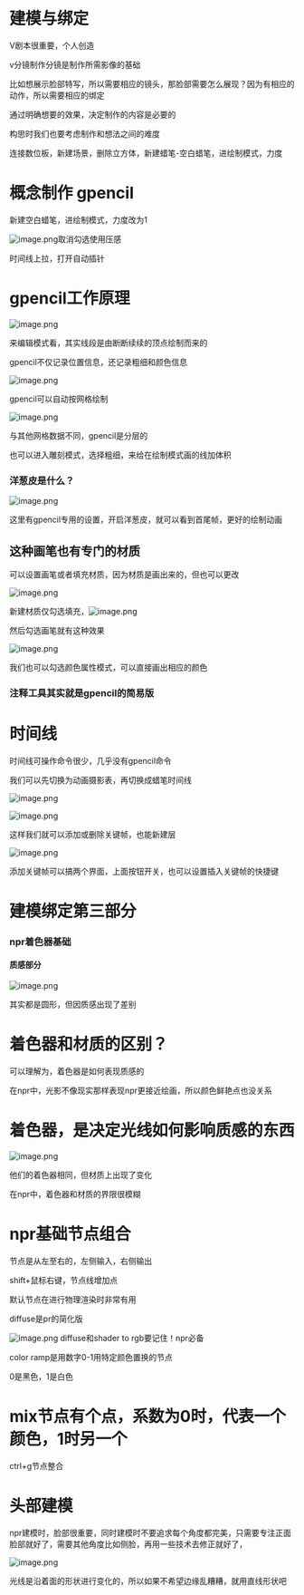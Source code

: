 #  建模与绑定

V剧本很重要，个人创造

v分镜制作分镜是制作所需影像的基础

比如想展示脸部特写，所以需要相应的镜头，那脸部需要怎么展现？因为有相应的动作，所以需要相应的绑定

通过明确想要的效果，决定制作的内容是必要的

构思时我们也要考虑制作和想法之间的难度

连接数位板，新建场景，删除立方体，新建蜡笔-空白蜡笔，进绘制模式，力度

# 概念制作 gpencil

新建空白蜡笔，进绘制模式，力度改为1

![image.png](https://cdn.jsdelivr.net/gh/ymingZ/note-gen-image-sync@main/2025-07/745fe70e-8bcd-43f4-9d79-f949ee251711.png)取消勾选使用压感

时间线上拉，打开自动插针

# gpencil工作原理

![image.png](https://cdn.jsdelivr.net/gh/ymingZ/note-gen-image-sync@main/2025-07/0041ccb2-ce15-4915-8d7d-1078d13f6b9b.png)

来编辑模式看，其实线段是由断断续续的顶点绘制而来的

gpencil不仅记录位置信息，还记录粗细和颜色信息

![image.png](https://cdn.jsdelivr.net/gh/ymingZ/note-gen-image-sync@main/2025-07/dcbab38f-aad8-40a4-aab7-6a8360deca87.png)

gpencil可以自动按网格绘制

![image.png](https://cdn.jsdelivr.net/gh/ymingZ/note-gen-image-sync@main/2025-07/c0b98565-cd89-4e4a-a0c2-afa0654015e1.png)

与其他网格数据不同，gpencil是分层的

也可以进入雕刻模式，选择粗细，来给在绘制模式画的线加体积

### 洋葱皮是什么？

![image.png](https://cdn.jsdelivr.net/gh/ymingZ/note-gen-image-sync@main/2025-07/aec1821a-e7c6-4d98-a11a-f7d8ddb18243.png)

这里有gpencil专用的设置，开启洋葱皮，就可以看到首尾帧，更好的绘制动画

## 这种画笔也有专门的材质

可以设置画笔或者填充材质，因为材质是画出来的，但也可以更改

![image.png](https://cdn.jsdelivr.net/gh/ymingZ/note-gen-image-sync@main/2025-07/74583091-c728-44a6-87d9-18da46013d12.png)

新建材质仅勾选填充，![image.png](https://cdn.jsdelivr.net/gh/ymingZ/note-gen-image-sync@main/2025-07/a57f4303-eac9-4d84-9c79-c48ea6c0417d.png)

然后勾选画笔就有这种效果

![image.png](https://cdn.jsdelivr.net/gh/ymingZ/note-gen-image-sync@main/2025-07/4437e442-44ba-4ff6-bf7c-bd2d44cc4f43.png)

我们也可以勾选颜色属性模式，可以直接画出相应的颜色

### 注释工具其实就是gpencil的简易版

# 时间线

时间线可操作命令很少，几乎没有gpencil命令

我们可以先切换为动画摄影表，再切换成蜡笔时间线

![image.png](https://cdn.jsdelivr.net/gh/ymingZ/note-gen-image-sync@main/2025-07/a1609aae-a0e9-4bcf-9e40-fddb83af2a23.png)

![image.png](https://cdn.jsdelivr.net/gh/ymingZ/note-gen-image-sync@main/2025-07/bf714412-fe66-45bb-8c45-94621f39d895.png)

这样我们就可以添加或删除关键帧，也能新建层

![image.png](https://cdn.jsdelivr.net/gh/ymingZ/note-gen-image-sync@main/2025-07/0546288b-11f8-47e6-a097-b56b36106e87.png)

添加关键帧可以搞两个界面，上面按钮开关，也可以设置插入关键帧的快捷键

# 建模绑定第三部分

### npr着色器基础

#### 质感部分

![image.png](https://cdn.jsdelivr.net/gh/ymingZ/note-gen-image-sync@main/2025-07/fe7e9fc9-00a2-41b3-ae6d-62cb27a30d4d.png)

其实都是圆形，但因质感出现了差别

# 着色器和材质的区别？

可以理解为，着色器是如何表现质感的

在npr中，光影不像现实那样表现npr更接近绘画，所以颜色鲜艳点也没关系

# 着色器，是决定光线如何影响质感的东西

![image.png](https://cdn.jsdelivr.net/gh/ymingZ/note-gen-image-sync@main/2025-07/080c764c-3260-4e61-9e07-d926b536a112.png)

他们的着色器相同，但材质上出现了变化

在npr中，着色器和材质的界限很模糊

# npr基础节点组合

节点是从左至右的，左侧输入，右侧输出

shift+鼠标右键，节点线增加点

默认节点在进行物理渲染时非常有用

diffuse是pr的简化版

![image.png](https://cdn.jsdelivr.net/gh/ymingZ/note-gen-image-sync@main/2025-07/95319328-d48b-4904-afc2-bad051d57ada.png) diffuse和shader to rgb要记住！npr必备

color ramp是用数字0-1用特定颜色置换的节点

0是黑色，1是白色

# mix节点有个点，系数为0时，代表一个颜色，1时另一个

ctrl+g节点整合

# 头部建模

npr建模时，脸部很重要，同时建模时不要追求每个角度都完美，只需要专注正面脸部就好了，需要其他角度比如侧脸，再用一些技术去修正就好了，

![image.png](https://cdn.jsdelivr.net/gh/ymingZ/note-gen-image-sync@main/2025-07/9da452da-071c-4159-8cf1-d453ad27c85d.png)

光线是沿着面的形状进行变化的，所以如果不希望边缘乱糟糟，就用直线形状吧
